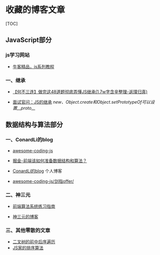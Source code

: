# 收藏的博客文章

[TOC]

## JavaScript部分

### js学习网站

- [牛客精品，js系列教程](https://www.nowcoder.com/tutorial/10009/93ea8bfac75844888a914d1b8741b791)

### 一、继承

- [【何不三连】做完这48道题彻底弄懂JS继承(1.7w字含辛整理-返璞归真)](https://juejin.im/post/5e75e22951882549027687f9#heading-41)

- [面试官问：JS的继承](https://juejin.im/post/5c433e216fb9a049c15f841b#heading-3)
*new、Object.create和Object.setPrototypeOf可以设置__proto__*

## 数据结构与算法部分

### 一、ConardLi的blog

- [awesome-coding-js](http://www.conardli.top/docs/dataStructure/#%E9%93%BE%E8%A1%A8)

- [掘金-前端该如何准备数据结构和算法？](https://juejin.im/post/5d5b307b5188253da24d3cd1#heading-17)

- [ConardLi的blog](http://www.conardli.top/blog/article/)
个人博客

- [awesome-coding-js/剑指offer/](https://github.com/ConardLi/awesome-coding-js/tree/master/%E5%89%91%E6%8C%87offer)

### 二、神三元

- [前端算法系统练习指南](http://47.98.159.95/leetcode-js/nav/#%E9%80%82%E7%94%A8%E4%BA%BA%E7%BE%A4)

- [神三元的博客](http://47.98.159.95/my_blog/nav/#html%E9%83%A8%E5%88%86)

### 三、其他零散的文章

- [二叉树的前中后序遍历](https://www.cnblogs.com/zmc940317/articles/10925497.html)
- [JS家的排序算法](https://www.jianshu.com/p/1b4068ccd505)